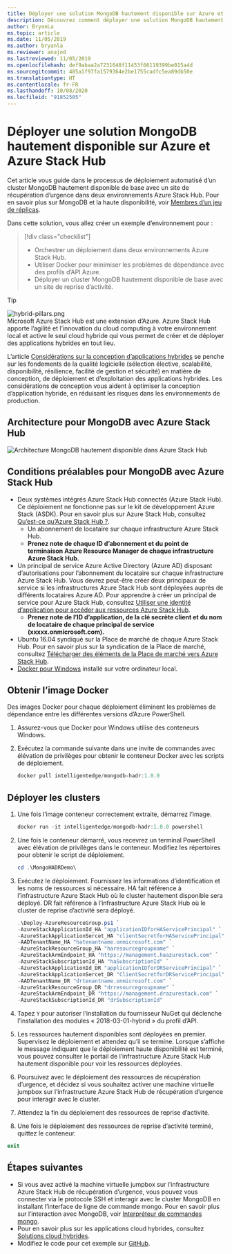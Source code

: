 ```yaml
---
title: Déployer une solution MongoDB hautement disponible sur Azure et Azure Stack Hub
description: Découvrez comment déployer une solution MongoDB hautement disponible sur Azure et Azure Stack Hub
author: BryanLa
ms.topic: article
ms.date: 11/05/2019
ms.author: bryanla
ms.reviewer: anajod
ms.lastreviewed: 11/05/2019
ms.openlocfilehash: def9abaa2a7231648f11453f66119399be015a4d
ms.sourcegitcommit: 485a1f97fa1579364e2be1755cadfc5ea89db50e
ms.translationtype: HT
ms.contentlocale: fr-FR
ms.lasthandoff: 10/08/2020
ms.locfileid: "91852505"
---
```

# <a name="deploy-a-highly-available-mongodb-solution-to-azure-and-azure-stack-hub"></a>Déployer une solution MongoDB hautement disponible sur Azure et Azure Stack Hub

Cet article vous guide dans le processus de déploiement automatisé d’un cluster MongoDB hautement disponible de base avec un site de récupération d’urgence dans deux environnements Azure Stack Hub. Pour en savoir plus sur MongoDB et la haute disponibilité, voir [Membres d’un jeu de réplicas](https://docs.mongodb.com/manual/core/replica-set-members/).

Dans cette solution, vous allez créer un exemple d’environnement pour :

> [!div class="checklist"]
> - Orchestrer un déploiement dans deux environnements Azure Stack Hub.
> - Utiliser Docker pour minimiser les problèmes de dépendance avec des profils d’API Azure.
> - Déployer un cluster MongoDB hautement disponible de base avec un site de reprise d’activité.

> [!Tip]  
> ![hybrid-pillars.png](./media/solution-deployment-guide-cross-cloud-scaling/hybrid-pillars.png)  
> Microsoft Azure Stack Hub est une extension d’Azure. Azure Stack Hub apporte l’agilité et l’innovation du cloud computing à votre environnement local et active le seul cloud hybride qui vous permet de créer et de déployer des applications hybrides en tout lieu.  
> 
> L’article [Considérations sur la conception d’applications hybrides](overview-app-design-considerations.md) se penche sur les fondements de la qualité logicielle (sélection élective, scalabilité, disponibilité, résilience, facilité de gestion et sécurité) en matière de conception, de déploiement et d’exploitation des applications hybrides. Les considérations de conception vous aident à optimiser la conception d’application hybride, en réduisant les risques dans les environnements de production.

## <a name="architecture-for-mongodb-with-azure-stack-hub"></a>Architecture pour MongoDB avec Azure Stack Hub

![Architecture MongoDB hautement disponible dans Azure Stack Hub](media/solution-deployment-guide-mongodb-ha/image1.png)

## <a name="prerequisites-for-mongodb-with-azure-stack-hub"></a>Conditions préalables pour MongoDB avec Azure Stack Hub

- Deux systèmes intégrés Azure Stack Hub connectés (Azure Stack Hub). Ce déploiement ne fonctionne pas sur le kit de développement Azure Stack (ASDK). Pour en savoir plus sur Azure Stack Hub, consultez [Qu’est-ce qu’Azure Stack Hub ?](https://azure.microsoft.com/products/azure-stack/hub/).
  - Un abonnement de locataire sur chaque infrastructure Azure Stack Hub. 
  - **Prenez note de chaque ID d’abonnement et du point de terminaison Azure Resource Manager de chaque infrastructure Azure Stack Hub.**
- Un principal de service Azure Active Directory (Azure AD) disposant d’autorisations pour l’abonnement du locataire sur chaque infrastructure Azure Stack Hub. Vous devrez peut-être créer deux principaux de service si les infrastructures Azure Stack Hub sont déployées auprès de différents locataires Azure AD. Pour apprendre à créer un principal de service pour Azure Stack Hub, consultez [Utiliser une identité d’application pour accéder aux ressources Azure Stack Hub](/azure-stack/user/azure-stack-create-service-principals).
  - **Prenez note de l’ID d’application, de la clé secrète client et du nom de locataire de chaque principal de service (xxxxx.onmicrosoft.com).**
- Ubuntu 16.04 syndiqué sur la Place de marché de chaque Azure Stack Hub. Pour en savoir plus sur la syndication de la Place de marché, consultez [Télécharger des éléments de la Place de marché vers Azure Stack Hub](/azure-stack/operator/azure-stack-download-azure-marketplace-item).
- [Docker pour Windows](https://docs.docker.com/docker-for-windows/) installé sur votre ordinateur local.

## <a name="get-the-docker-image"></a>Obtenir l’image Docker

Des images Docker pour chaque déploiement éliminent les problèmes de dépendance entre les différentes versions d’Azure PowerShell.

1. Assurez-vous que Docker pour Windows utilise des conteneurs Windows.
2. Exécutez la commande suivante dans une invite de commandes avec élévation de privilèges pour obtenir le conteneur Docker avec les scripts de déploiement.

    ```powershell  
    docker pull intelligentedge/mongodb-hadr:1.0.0
    ```

## <a name="deploy-the-clusters"></a>Déployer les clusters

1. Une fois l’image conteneur correctement extraite, démarrez l’image.

    ```powershell  
    docker run -it intelligentedge/mongodb-hadr:1.0.0 powershell
    ```

2. Une fois le conteneur démarré, vous recevrez un terminal PowerShell avec élévation de privilèges dans le conteneur. Modifiez les répertoires pour obtenir le script de déploiement.

    ```powershell  
    cd .\MongoHADRDemo\
    ```

3. Exécutez le déploiement. Fournissez les informations d’identification et les noms de ressources si nécessaire. HA fait référence à l’infrastructure Azure Stack Hub où le cluster hautement disponible sera déployé. DR fait référence à l’infrastructure Azure Stack Hub où le cluster de reprise d’activité sera déployé.

    ```powershell
    .\Deploy-AzureResourceGroup.ps1 `
    -AzureStackApplicationId_HA "applicationIDforHAServicePrincipal" `
    -AzureStackApplicationSercet_HA "clientSecretforHAServicePrincipal" `
    -AADTenantName_HA "hatenantname.onmicrosoft.com" `
    -AzureStackResourceGroup_HA "haresourcegroupname" `
    -AzureStackArmEndpoint_HA "https://management.haazurestack.com" `
    -AzureStackSubscriptionId_HA "haSubscriptionId" `
    -AzureStackApplicationId_DR "applicationIDforDRServicePrincipal" `
    -AzureStackApplicationSercet_DR "ClientSecretforDRServicePrincipal" `
    -AADTenantName_DR "drtenantname.onmicrosoft.com" `
    -AzureStackResourceGroup_DR "drresourcegroupname" `
    -AzureStackArmEndpoint_DR "https://management.drazurestack.com" `
    -AzureStackSubscriptionId_DR "drSubscriptionId"
    ```

4. Tapez `Y` pour autoriser l’installation du fournisseur NuGet qui déclenche l’installation des modules « 2018-03-01-hybrid » du profil d’API.

5. Les ressources hautement disponibles sont déployées en premier. Supervisez le déploiement et attendez qu’il se termine. Lorsque s’affiche le message indiquant que le déploiement haute disponibilité est terminé, vous pouvez consulter le portail de l’infrastructure Azure Stack Hub hautement disponible pour voir les ressources déployées.

6. Poursuivez avec le déploiement des ressources de récupération d’urgence, et décidez si vous souhaitez activer une machine virtuelle jumpbox sur l’infrastructure Azure Stack Hub de récupération d’urgence pour interagir avec le cluster.

7. Attendez la fin du déploiement des ressources de reprise d’activité.

8. Une fois le déploiement des ressources de reprise d’activité terminé, quittez le conteneur.

  ```powershell
  exit
  ```

## <a name="next-steps"></a>Étapes suivantes

- Si vous avez activé la machine virtuelle jumpbox sur l’infrastructure Azure Stack Hub de récupération d’urgence, vous pouvez vous connecter via le protocole SSH et interagir avec le cluster MongoDB en installant l’interface de ligne de commande mongo. Pour en savoir plus sur l’interaction avec MongoDB, voir [Interpréteur de commandes mongo](https://docs.mongodb.com/manual/mongo/).
- Pour en savoir plus sur les applications cloud hybrides, consultez [Solutions cloud hybrides](/azure-stack/user/).
- Modifiez le code pour cet exemple sur [GitHub](https://github.com/Azure-Samples/azure-intelligent-edge-patterns).